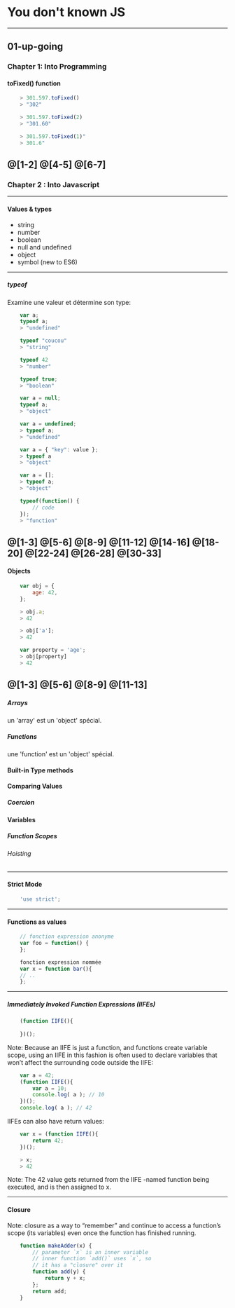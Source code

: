 # You don't known JS

---

## 01-up-going

### Chapter 1: Into Programming

#### toFixed() function

```js
    > 301.597.toFixed()
    > "302"

    > 301.597.toFixed(2)
    > "301.60"

    > 301.597.toFixed(1)"
    > 301.6"
```
@[1-2]
@[4-5]
@[6-7]
---
### Chapter 2 : Into Javascript
---
#### Values & types

* string
* number
* boolean
* null and undefined
* object
* symbol (new to ES6)

---

##### typeof

Examine une valeur et détermine son type:

```js
    var a;
    typeof a;
    > "undefined"

    typeof "coucou"
    > "string"

    typeof 42
    > "number"

    typeof true;
    > "boolean"

    var a = null;
    typeof a;
    > "object"

    var a = undefined;
    > typeof a;
    > "undefined"

    var a = { "key": value };
    > typeof a
    > "object"

    var a = [];
    > typeof a;
    > "object"

    typeof(function() {        
        // code
    });
    > "function"
```
@[1-3]
@[5-6]
@[8-9]
@[11-12]
@[14-16]
@[18-20]
@[22-24]
@[26-28]
@[30-33]
---
#### Objects

```js
    var obj = {
        age: 42,
    };

    > obj.a;
    > 42

    > obj['a'];
    > 42

    var property = 'age';
    > obj[property]
    > 42
```
@[1-3]
@[5-6]
@[8-9]
@[11-13]
---
##### Arrays

un 'array' est un 'object' spécial.

##### Functions

une 'function' est un 'object' spécial.

#### Built-in Type methods

#### Comparing Values

##### Coercion

#### Variables

##### Function Scopes

###### Hoisting
---
#### Strict Mode

```js
    'use strict';
```
---
#### Functions as values

```js
    // fonction expression anonyme
    var foo = function() {
    };

    fonction expression nommée
    var x = function bar(){
    // ..
    };
```
---
##### Immediately Invoked Function Expressions (IIFEs)

```js
    (function IIFE(){
        
    })();
```
Note:
Because an IIFE is just a function, and functions create variable scope, using an IIFE in this fashion is often used to declare variables that won’t affect the surrounding code outside the IIFE:    

```js
    var a = 42;
    (function IIFE(){
        var a = 10;
        console.log( a ); // 10
    })();
    console.log( a ); // 42
```

IIFEs can also have return values:

```js
    var x = (function IIFE(){
        return 42;
    })();

    > x; 
    > 42
```
Note:
The 42 value gets returned from the IIFE -named function being executed, and is then assigned to x.

---
#### Closure
Note:
closure as a way to “remember” and continue to
access a function’s scope (its variables) even once the function has finished running.

```js
    function makeAdder(x) {
        // parameter `x` is an inner variable
        // inner function `add()` uses `x`, so
        // it has a "closure" over it
        function add(y) {
            return y + x;
        };
        return add;
    }
```